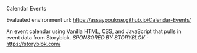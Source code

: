 Calendar Events

Evaluated environment url: https://assaypoulose.github.io/Calendar-Events/

An event calendar using Vanilla HTML, CSS, and JavaScript that pulls in event data from Storyblok. 
*SPONSORED BY STORYBLOK* - https://storyblok.com/
